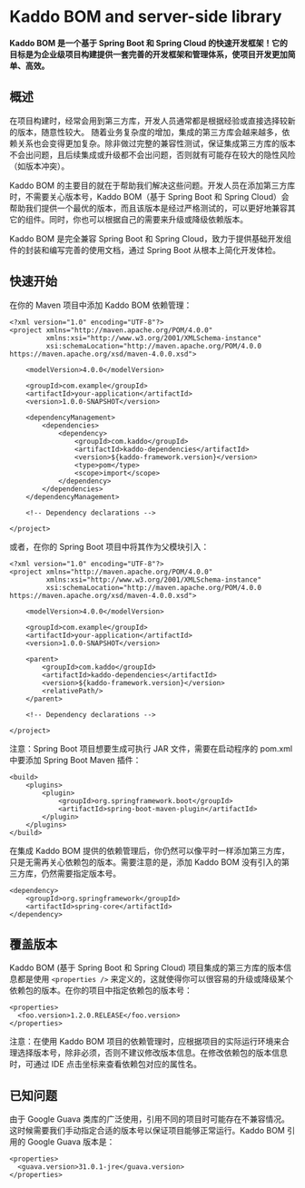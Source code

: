 # Kaddo BOM and server-side library

**Kaddo BOM 是一个基于 Spring Boot 和 Spring Cloud 的快速开发框架！它的目标是为企业级项目构建提供一套完善的开发框架和管理体系，使项目开发更加简单、高效。**

## 概述

在项目构建时，经常会用到第三方库，开发人员通常都是根据经验或直接选择较新的版本，随意性较大。 随着业务复杂度的增加，集成的第三方库会越来越多，依赖关系也会变得更加复杂。除非做过完整的兼容性测试，保证集成第三方库的版本不会出问题，且后续集成或升级都不会出问题，否则就有可能存在较大的隐性风险（如版本冲突）。

Kaddo BOM 的主要目的就在于帮助我们解决这些问题。开发人员在添加第三方库时，不需要关心版本号，Kaddo BOM（基于 Spring Boot 和 Spring Cloud）会帮助我们提供一个最优的版本，而且该版本是经过严格测试的，可以更好地兼容其它的组件。同时，你也可以根据自己的需要来升级或降级依赖版本。

Kaddo BOM 是完全兼容 Spring Boot 和 Spring Cloud，致力于提供基础开发组件的封装和编写完善的使用文档，通过 Spring Boot 从根本上简化开发体检。

## 快速开始

在你的 Maven 项目中添加 Kaddo BOM 依赖管理：

```
<?xml version="1.0" encoding="UTF-8"?>
<project xmlns="http://maven.apache.org/POM/4.0.0"
         xmlns:xsi="http://www.w3.org/2001/XMLSchema-instance"
         xsi:schemaLocation="http://maven.apache.org/POM/4.0.0 https://maven.apache.org/xsd/maven-4.0.0.xsd">

    <modelVersion>4.0.0</modelVersion>

    <groupId>com.example</groupId>
    <artifactId>your-application</artifactId>
    <version>1.0.0-SNAPSHOT</version>

    <dependencyManagement>
        <dependencies>
            <dependency>
                <groupId>com.kaddo</groupId>
                <artifactId>kaddo-dependencies</artifactId>
                <version>${kaddo-framework.version}</version>
                <type>pom</type>
                <scope>import</scope>
            </dependency>
        </dependencies>
    </dependencyManagement>

    <!-- Dependency declarations -->

</project>
```

或者，在你的 Spring Boot 项目中将其作为父模块引入：

```
<?xml version="1.0" encoding="UTF-8"?>
<project xmlns="http://maven.apache.org/POM/4.0.0"
         xmlns:xsi="http://www.w3.org/2001/XMLSchema-instance"
         xsi:schemaLocation="http://maven.apache.org/POM/4.0.0 https://maven.apache.org/xsd/maven-4.0.0.xsd">

    <modelVersion>4.0.0</modelVersion>

    <groupId>com.example</groupId>
    <artifactId>your-application</artifactId>
    <version>1.0.0-SNAPSHOT</version>

    <parent>
        <groupId>com.kaddo</groupId>
        <artifactId>kaddo-dependencies</artifactId>
        <version>${kaddo-framework.version}</version>
        <relativePath/>
    </parent>

    <!-- Dependency declarations -->

</project>
```

注意：Spring Boot 项目想要生成可执行 JAR 文件，需要在启动程序的 pom.xml 中要添加 Spring Boot Maven 插件：

```
<build>
    <plugins>
        <plugin>
            <groupId>org.springframework.boot</groupId>
            <artifactId>spring-boot-maven-plugin</artifactId>
        </plugin>
    </plugins>
</build>
```

在集成 Kaddo BOM 提供的依赖管理后，你仍然可以像平时一样添加第三方库，只是无需再关心依赖包的版本。需要注意的是，添加 Kaddo BOM 没有引入的第三方库，仍然需要指定版本号。

```
<dependency>
    <groupId>org.springframework</groupId>
    <artifactId>spring-core</artifactId>
</dependency>
```

## 覆盖版本

Kaddo BOM (基于 Spring Boot 和 Spring Cloud) 项目集成的第三方库的版本信息都是使用 `<properties />` 来定义的，这就使得你可以很容易的升级或降级某个依赖包的版本。在你的项目中指定依赖包的版本号：

```
<properties>
  <foo.version>1.2.0.RELEASE</foo.version>
</properties>
```

注意：在使用 Kaddo BOM 项目的依赖管理时，应根据项目的实际运行环境来合理选择版本号，除非必须，否则不建议修改版本信息。在修改依赖包的版本信息时，可通过 IDE 点击坐标来查看依赖包对应的属性名。

## 已知问题

由于 Google Guava 类库的广泛使用，引用不同的项目时可能存在不兼容情况。这时候需要我们手动指定合适的版本号以保证项目能够正常运行。Kaddo BOM 引用的 Google Guava 版本是：

```
<properties>
  <guava.version>31.0.1-jre</guava.version>
</properties>
```
